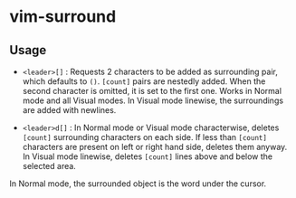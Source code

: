 # vim-surround

## Usage

- `<leader>[]` : Requests 2 characters to be added as surrounding pair, which
defaults to `()`.
`[count]` pairs are nestedly added.
When the second character is omitted, it is set to the first one.
Works in Normal mode and all Visual modes.
In Visual mode linewise, the surroundings are added with newlines.  

- `<leader>d[]` : In Normal mode or Visual mode characterwise, deletes `[count]` surrounding characters on each side.
If less than `[count]` characters are present on left or right hand side,
   deletes them anyway.
In Visual mode linewise, deletes `[count]` lines above and below the selected
area.

In Normal mode, the surrounded object is the word under the cursor.
